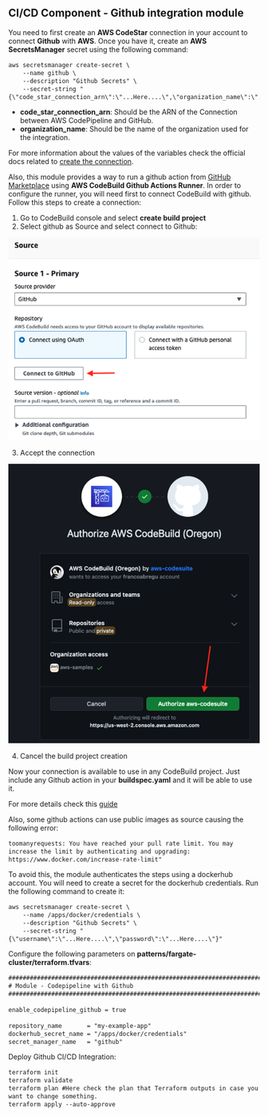 ## CI/CD Component - Github integration module

You need to first create an **AWS CodeStar** connection in your account to connect **Github** with **AWS**. Once you have it, create an **AWS SecretsManager** secret using the following command:

```shell
aws secretsmanager create-secret \
    --name github \
    --description "Github Secrets" \
    --secret-string "{\"code_star_connection_arn\":\"...Here....\",\"organization_name\":\"...Here....\"}"
```

- **code_star_connection_arn**: Should be the ARN of the Connection between AWS CodePipeline and GitHub.
- **organization_name**: Should be the name of the organization used for the integration.

For more information about the values of the variables check the official docs related to [create the connection](https://docs.aws.amazon.com/codepipeline/latest/userguide/connections-github.html#connections-github-console).

Also, this module provides a way to run a github action from [GitHub Marketplace](https://github.com/marketplace?type=actions) using **AWS CodeBuild Github Actions Runner**. In order to configure the runner, you will need first to connect CodeBuild with github. Follow this steps to create a connection:

1. Go to CodeBuild console and select **create build project** 
2. Select github as Source and select connect to Github:

![Connect CodeBuild to Github step 1](../images/connect-to-github-1.png)

3. Accept the connection

![Connect CodeBuild to Github step 2](../images/connect-to-github-2.png)

4. Cancel the build project creation

Now your connection is available to use in any CodeBuild project. Just include any Github action in your **buildspec.yaml** and it will be able to use it.


For more details check this [guide](https://docs.aws.amazon.com/codebuild/latest/userguide/access-tokens.html#access-tokens-github)

Also, some github actions can use public images as source causing the following error:

```
toomanyrequests: You have reached your pull rate limit. You may increase the limit by authenticating and upgrading: https://www.docker.com/increase-rate-limit"
```

To avoid this, the module authenticates the steps using a dockerhub account. You will need to create a secret for the dockerhub credentials. Run the following command to create it:

```shell
aws secretsmanager create-secret \
    --name /apps/docker/credentials \
    --description "Github Secrets" \
    --secret-string "{\"username\":\"...Here....\",\"password\":\"...Here....\"}"
```

Configure the following parameters on **patterns/fargate-cluster/terraform.tfvars**:

```shell
################################################################################
# Module - Codepipeline with Github
################################################################################

enable_codepipeline_github = true

repository_name       = "my-example-app"
dockerhub_secret_name = "/apps/docker/credentials"
secret_manager_name   = "github"
```

Deploy Github CI/CD Integration:

```shell
terraform init
terraform validate
terraform plan #Here check the plan that Terraform outputs in case you want to change something.
terraform apply --auto-approve
```